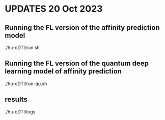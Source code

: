 # UPDATES 20 Oct 2023

Running the FL version of the affinity prediction model
---
./hu-qDTI/run.sh

Running the FL version of the quantum deep learning model of affinity prediction
---
./hu-qDTI/run-qu.sh

results
---
./hu-qDTI/logs
